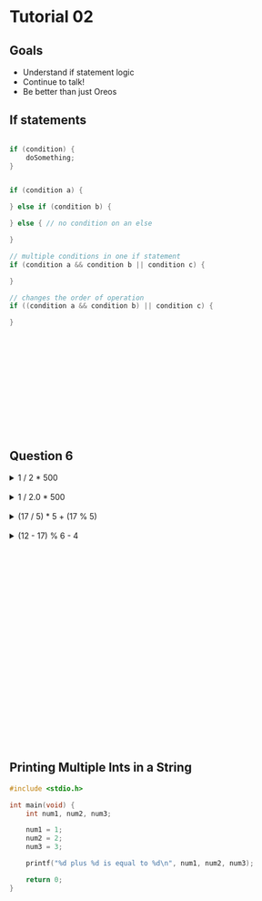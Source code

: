 # Tutorial 02

## Goals

- Understand if statement logic
- Continue to talk!
- Be better than just Oreos

## If statements

```c

if (condition) {
    doSomething;    
}


if (condition a) {

} else if (condition b) {

} else { // no condition on an else

}

// multiple conditions in one if statement
if (condition a && condition b || condition c) {

}

// changes the order of operation
if ((condition a && condition b) || condition c) {

}
```

<br>
<br>
<br>
<br>
<br>
<br>
<br>
<br>
<br>
<br>

## Question 6

<details>
    <summary>
    1 / 2 * 500
    </summary>
    0
</details>

<br>
<details>
    <summary>
    1 / 2.0 * 500 
    </summary>
    250.0
</details>

<br>
<details>
    <summary>
    (17 / 5) * 5 + (17 % 5)
    </summary>
    17
</details>

<br>
<details>
    <summary>
    (12 - 17) % 6 - 4
    </summary>
    -9 
</details>


<br>
<br>
<br>
<br>
<br>
<br>
<br>
<br>
<br>
<br>
<br>
<br>
<br>
<br>
<br>
<br>
<br>
<br>
<br>
<br>
<br>


## Printing Multiple Ints in a String

```c
#include <stdio.h>

int main(void) {
    int num1, num2, num3;

    num1 = 1;
    num2 = 2;
    num3 = 3;

    printf("%d plus %d is equal to %d\n", num1, num2, num3);

    return 0;
}
```